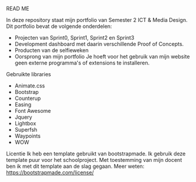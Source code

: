 READ ME

In deze repository staat mijn portfolio van Semester 2 ICT & Media Design.
Dit portfolio bevat de volgende onderdelen:

- Projecten van Sprint0, Sprint1, Sprint2 en Sprint3
- Development dashboard met daarin verschillende Proof of Concepts.
- Producten van de selfieweken
- Oorsprong van mijn portfolio
Je hoeft voor het gebruik van mijn website geen externe programma's of extensions te installeren.

Gebruikte libraries
- Animate.css
- Bootstrap
- Counterup
- Easing
- Font Awesome
- Jquery
- Lightbox
- Superfsh
- Waypoints
- WOW

Licentie
Ik heb een template gebruikt van bootstrapmade. 
Ik gebruik deze template puur voor het schoolproject. 
Met toestemming van mijn docent ben ik met dit template aan de slag gegaan. 
Meer weten: https://bootstrapmade.com/license/



